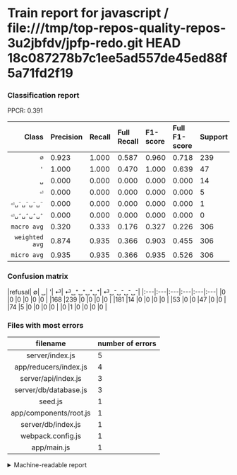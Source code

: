 # Train report for javascript / file:///tmp/top-repos-quality-repos-3u2jbfdv/jpfp-redo.git HEAD 18c087278b7c1ee5ad557de45ed88f5a71fd2f19

### Classification report

PPCR: 0.391

| Class | Precision | Recall | Full Recall | F1-score | Full F1-score | Support | Full Support | PPCR |
|------:|:----------|:-------|:------------|:---------|:---------|:--------|:-------------|:-----|
| `∅` | 0.923| 1.000| 0.587| 0.960| 0.718| 239| 407| 0.587 |
| `'` | 1.000| 1.000| 0.470| 1.000| 0.639| 47| 100| 0.470 |
| `␣` | 0.000| 0.000| 0.000| 0.000| 0.000| 14| 195| 0.072 |
| `⏎` | 0.000| 0.000| 0.000| 0.000| 0.000| 5| 79| 0.063 |
| `⏎␣⁻␣⁻␣⁻␣⁻` | 0.000| 0.000| 0.000| 0.000| 0.000| 1| 1| 1.000 |
| `⏎␣⁺␣⁺␣⁺␣⁺` | 0.000| 0.000| 0.000| 0.000| 0.000| 0| 0| 0.000 |
| `macro avg` | 0.320| 0.333| 0.176| 0.327| 0.226| 306| 782| 0.391 |
| `weighted avg` | 0.874| 0.935| 0.366| 0.903| 0.455| 306| 782| 0.391 |
| `micro avg` | 0.935| 0.935| 0.366| 0.935| 0.526| 306| 782| 0.391 |

### Confusion matrix

|refusal|  ∅| ␣| '| ⏎| ⏎␣⁺␣⁺␣⁺␣⁺| ⏎␣⁻␣⁻␣⁻␣⁻| 
|:---|:---|:---|:---|:---|:---|
|0 |0 |0 |0 |0 |0 |
|168 |239 |0 |0 |0 |0 |
|181 |14 |0 |0 |0 |0 |
|53 |0 |0 |47 |0 |0 |
|74 |5 |0 |0 |0 |0 |
|0 |1 |0 |0 |0 |0 |

### Files with most errors

| filename | number of errors|
|:----:|:-----|
| server/index.js | 5 |
| app/reducers/index.js | 4 |
| server/api/index.js | 3 |
| server/db/database.js | 3 |
| seed.js | 1 |
| app/components/root.js | 1 |
| server/db/index.js | 1 |
| webpack.config.js | 1 |
| app/main.js | 1 |

<details>
    <summary>Machine-readable report</summary>
```json
{
  "cl_report": {"\u0027": {"f1-score": 1.0, "precision": 1.0, "recall": 1.0, "support": 47}, "macro avg": {"f1-score": 0.32663989290495316, "precision": 0.3204633204633205, "recall": 0.3333333333333333, "support": 306}, "micro avg": {"f1-score": 0.934640522875817, "precision": 0.934640522875817, "recall": 0.934640522875817, "support": 306}, "weighted avg": {"f1-score": 0.9032732236134078, "precision": 0.8743281096222274, "recall": 0.934640522875817, "support": 306}, "\u2205": {"f1-score": 0.9598393574297188, "precision": 0.9227799227799228, "recall": 1.0, "support": 239}, "\u23ce": {"f1-score": 0.0, "precision": 0.0, "recall": 0.0, "support": 5}, "\u23ce\u2423\u207a\u2423\u207a\u2423\u207a\u2423\u207a": {"f1-score": 0.0, "precision": 0.0, "recall": 0.0, "support": 0}, "\u23ce\u2423\u207b\u2423\u207b\u2423\u207b\u2423\u207b": {"f1-score": 0.0, "precision": 0.0, "recall": 0.0, "support": 1}, "\u2423": {"f1-score": 0.0, "precision": 0.0, "recall": 0.0, "support": 14}},
  "cl_report_full": {"\u0027": {"f1-score": 0.6394557823129251, "precision": 1.0, "recall": 0.47, "support": 100}, "macro avg": {"f1-score": 0.22619558333844048, "precision": 0.3204633204633205, "recall": 0.17620393120393119, "support": 782}, "micro avg": {"f1-score": 0.5257352941176471, "precision": 0.934640522875817, "recall": 0.3657289002557545, "support": 782}, "weighted avg": {"f1-score": 0.45531545951714025, "precision": 0.6081476068688345, "recall": 0.3657289002557545, "support": 782}, "\u2205": {"f1-score": 0.7177177177177178, "precision": 0.9227799227799228, "recall": 0.5872235872235873, "support": 407}, "\u23ce": {"f1-score": 0.0, "precision": 0.0, "recall": 0.0, "support": 79}, "\u23ce\u2423\u207a\u2423\u207a\u2423\u207a\u2423\u207a": {"f1-score": 0.0, "precision": 0.0, "recall": 0.0, "support": 0}, "\u23ce\u2423\u207b\u2423\u207b\u2423\u207b\u2423\u207b": {"f1-score": 0.0, "precision": 0.0, "recall": 0.0, "support": 1}, "\u2423": {"f1-score": 0.0, "precision": 0.0, "recall": 0.0, "support": 195}},
  "ppcr": 0.391304347826087
}
```
</details>
